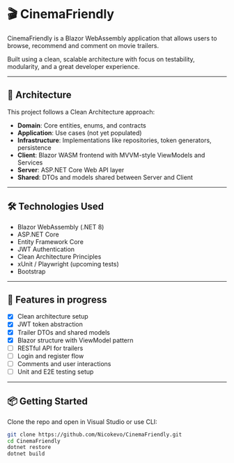 # 🎬 CinemaFriendly

CinemaFriendly is a Blazor WebAssembly application that allows users to browse, recommend and comment on movie trailers.

Built using a clean, scalable architecture with focus on testability, modularity, and a great developer experience.

---

## 🧱 Architecture

This project follows a Clean Architecture approach:

- **Domain**: Core entities, enums, and contracts
- **Application**: Use cases (not yet populated)
- **Infrastructure**: Implementations like repositories, token generators, persistence
- **Client**: Blazor WASM frontend with MVVM-style ViewModels and Services
- **Server**: ASP.NET Core Web API layer
- **Shared**: DTOs and models shared between Server and Client

---

## 🛠️ Technologies Used

- Blazor WebAssembly (.NET 8)
- ASP.NET Core
- Entity Framework Core
- JWT Authentication
- Clean Architecture Principles
- xUnit / Playwright (upcoming tests)
- Bootstrap

---

## 🚧 Features in progress

- [x] Clean architecture setup
- [x] JWT token abstraction
- [x] Trailer DTOs and shared models
- [x] Blazor structure with ViewModel pattern
- [ ] RESTful API for trailers
- [ ] Login and register flow
- [ ] Comments and user interactions
- [ ] Unit and E2E testing setup

---

## 📦 Getting Started

Clone the repo and open in Visual Studio or use CLI:

```bash
git clone https://github.com/Nicokevo/CinemaFriendly.git
cd CinemaFriendly
dotnet restore
dotnet build
